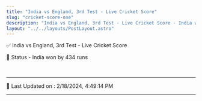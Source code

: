 ```yaml
---
title: "India vs England, 3rd Test - Live Cricket Score"
slug: "cricket-score-one"
description: "India vs England, 3rd Test - Live Cricket Score - India won by 434 runs."
layout: "../../layouts/PostLayout.astro"
--- 
```


✅ India vs England, 3rd Test - Live Cricket Score

📑 Status - India won by 434 runs

<br />

***

📝 Last Updated on : 2/18/2024, 4:49:14 PM

***

